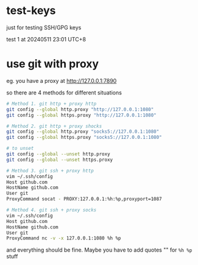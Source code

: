 # test-keys
just for testing SSH/GPG keys

test 1 at 20240511 23:01 UTC+8

# use git with proxy

eg. you have a proxy at http://127.0.0.1:7890

so there are 4 methods for different situations

```bash
# Method 1. git http + proxy http
git config --global http.proxy "http://127.0.0.1:1080"
git config --global https.proxy "http://127.0.0.1:1080"

# Method 2. git http + proxy shocks
git config --global http.proxy "socks5://127.0.0.1:1080"
git config --global https.proxy "socks5://127.0.0.1:1080"

# to unset
git config --global --unset http.proxy
git config --global --unset https.proxy

# Method 3. git ssh + proxy http
vim ~/.ssh/config
Host github.com
HostName github.com
User git
ProxyCommand socat - PROXY:127.0.0.1:%h:%p,proxyport=1087

# Method 4. git ssh + proxy socks
vim ~/.ssh/config
Host github.com
HostName github.com
User git
ProxyCommand nc -v -x 127.0.0.1:1080 %h %p
```

and everything should be fine. Maybe you have to add quotes "" for `%h %p` stuff
